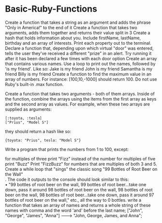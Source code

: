 # Basic-Ruby-Functions
Create a function that takes a string as an argument and adds the phrase "Only in America!" to the end of it
Create a function that takes two arguments, adds them together and returns their value split in 3
Create a hash that holds information about you. Include firstName, lastName, birthday and an array of interests. Print each property out to the terminal.
 Declare a function that, depending upon which virtual "door" was entered, tells the user they've received a different "prize" in an alert. Try running it after it has been declared a few times with each door option
Create an array that contains various names. Use a loop to print out the names, followed by 'is my friend'. Like so: Jake is my friend John is my friend Samantha is my friend Billy is my friend
Create a function to find the maximum value in an array of numbers. For instance: [100,10,-1000] should return 100. Do not use Ruby's built-in .max function.

Create a function that takes two arguments - both of them arrays. Inside of the function, combine the arrays using the items from the first array as keys and the second array as values. For example, when these two arrays are supplied as arguments:

    [:toyota, :tesla]
    ["Prius", "Model S"]
they should return a hash like so:

    {toyota: "Prius", tesla: "Model S"}
Write a program that prints the numbers from 1 to 100, except:

for multiples of three print "Fizz" instead of the number
for multiples of five print "Buzz"
Print "FizzBuzz" for numbers that are multiples of both 3 and 5.
 Create a while loop that "sings" the classic song "99 Bottles of Root Beer on the Wall"  
 . The code it outputs to the console should look similar to this:  
 •   "99 bottles of root beer on the wall, 99 bottles of root beer...take one down, pass it around 98 bottles of root beer on the wall, 98 bottles of root beer on the wall, 98 bottles of root beer...take one down, pass it around 97 bottles of root beer on the wall," etc., all the way to 0 bottles.
write a function that takes an array of names and returns a whole string of these names with comma and the word 'and' before the last name;
["John", "George", "James", "Anna"] ---> "John, George, James, and Anna";
